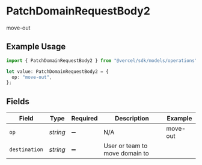 # PatchDomainRequestBody2

move-out

## Example Usage

```typescript
import { PatchDomainRequestBody2 } from "@vercel/sdk/models/operations";

let value: PatchDomainRequestBody2 = {
  op: "move-out",
};
```

## Fields

| Field                          | Type                           | Required                       | Description                    | Example                        |
| ------------------------------ | ------------------------------ | ------------------------------ | ------------------------------ | ------------------------------ |
| `op`                           | *string*                       | :heavy_minus_sign:             | N/A                            | move-out                       |
| `destination`                  | *string*                       | :heavy_minus_sign:             | User or team to move domain to |                                |